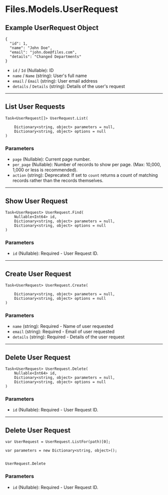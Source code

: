 # Files.Models.UserRequest

## Example UserRequest Object

```
{
  "id": 1,
  "name": "John Doe",
  "email": "john.doe@files.com",
  "details": "Changed Departments"
}
```

* `id` / `Id`  (Nullable<Int64>): ID
* `name` / `Name`  (string): User's full name
* `email` / `Email`  (string): User email address
* `details` / `Details`  (string): Details of the user's request


---

## List User Requests

```
Task<UserRequest[]> UserRequest.List(
    
    Dictionary<string, object> parameters = null,
    Dictionary<string, object> options = null
)
```

### Parameters

* `page` (Nullable<Int64>): Current page number.
* `per_page` (Nullable<Int64>): Number of records to show per page.  (Max: 10,000, 1,000 or less is recommended).
* `action` (string): Deprecated: If set to `count` returns a count of matching records rather than the records themselves.


---

## Show User Request

```
Task<UserRequest> UserRequest.Find(
    Nullable<Int64> id, 
    Dictionary<string, object> parameters = null,
    Dictionary<string, object> options = null
)
```

### Parameters

* `id` (Nullable<Int64>): Required - User Request ID.


---

## Create User Request

```
Task<UserRequest> UserRequest.Create(
    
    Dictionary<string, object> parameters = null,
    Dictionary<string, object> options = null
)
```

### Parameters

* `name` (string): Required - Name of user requested
* `email` (string): Required - Email of user requested
* `details` (string): Required - Details of the user request


---

## Delete User Request

```
Task<UserRequest> UserRequest.Delete(
    Nullable<Int64> id, 
    Dictionary<string, object> parameters = null,
    Dictionary<string, object> options = null
)
```

### Parameters

* `id` (Nullable<Int64>): Required - User Request ID.


---

## Delete User Request

```
var UserRequest = UserRequest.ListFor(path)[0];

var parameters = new Dictionary<string, object>();


UserRequest.Delete
```

### Parameters

* `id` (Nullable<Int64>): Required - User Request ID.
